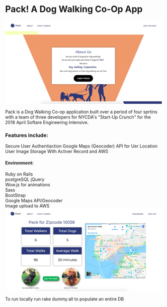 # Pack!  A Dog Walking Co-Op App
![alt text](https://github.com/mckiernantim/PackApp/blob/master/pack_app.png)
  
Pack is a Dog Walking Co-op application built over a period of four sprtins with a team of three developers for NYCDA's "Start-Up Crunch" for the 2018 April Softare Engineering Intensive. 

### Features include:    
Secure User Authentiaction
Google Maps (Geocoder) API for Uer Location
User Image Storage With Activer Record and AWS


#### Environment:  
Ruby on Rails  
postgreSQL
jQuery  
Wow.js for animations  
Sass  
BootStrap   
Google Maps API/Geocoder    
Image upload to AWS
![alt text](https://github.com/mckiernantim/PackApp/blob/master/user_pack.png)	


To run locally run rake dummy:all to populate an entire DB
